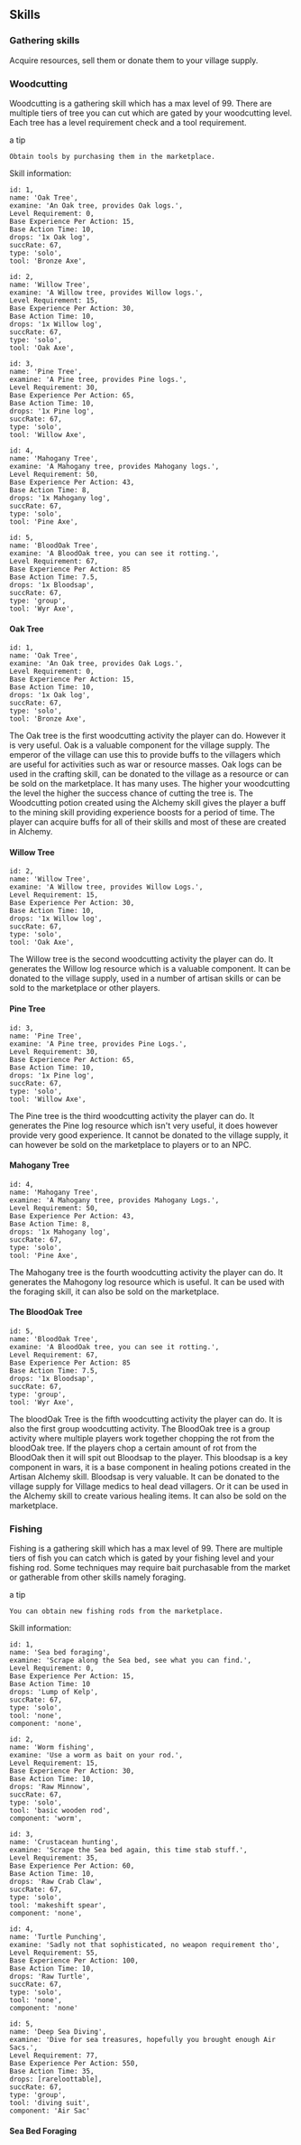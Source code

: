 ## Skills

### Gathering skills
Acquire resources, sell them or donate them to your village supply.

### Woodcutting

Woodcutting is a gathering skill which has a max level of 99.
There are multiple tiers of tree you can cut which are gated by your woodcutting level.
Each tree has a level requirement check and a tool requirement. 

a tip

    Obtain tools by purchasing them in the marketplace.


Skill information:

    id: 1,
    name: 'Oak Tree',
    examine: 'An Oak tree, provides Oak logs.',
    Level Requirement: 0,
    Base Experience Per Action: 15,
    Base Action Time: 10,
    drops: '1x Oak log',
    succRate: 67,
    type: 'solo',
    tool: 'Bronze Axe',

    id: 2,
    name: 'Willow Tree',
    examine: 'A Willow tree, provides Willow logs.',
    Level Requirement: 15,
    Base Experience Per Action: 30,
    Base Action Time: 10,
    drops: '1x Willow log',
    succRate: 67,
    type: 'solo',
    tool: 'Oak Axe',

    id: 3,
    name: 'Pine Tree',
    examine: 'A Pine tree, provides Pine logs.',
    Level Requirement: 30,
    Base Experience Per Action: 65,
    Base Action Time: 10,
    drops: '1x Pine log',
    succRate: 67,
    type: 'solo',
    tool: 'Willow Axe',

    id: 4,
    name: 'Mahogany Tree',
    examine: 'A Mahogany tree, provides Mahogany logs.',
    Level Requirement: 50,
    Base Experience Per Action: 43,
    Base Action Time: 8,
    drops: '1x Mahogany log',
    succRate: 67,
    type: 'solo',
    tool: 'Pine Axe',

    id: 5,
    name: 'BloodOak Tree',
    examine: 'A BloodOak tree, you can see it rotting.',
    Level Requirement: 67,
    Base Experience Per Action: 85
    Base Action Time: 7.5,
    drops: '1x Bloodsap',
    succRate: 67,
    type: 'group',
    tool: 'Wyr Axe',

#### Oak Tree

    id: 1,
    name: 'Oak Tree',
    examine: 'An Oak tree, provides Oak Logs.',
    Level Requirement: 0,
    Base Experience Per Action: 15,
    Base Action Time: 10,
    drops: '1x Oak log',
    succRate: 67,
    type: 'solo',
    tool: 'Bronze Axe',

The Oak tree is the first woodcutting activity the player can do. However it is very useful. Oak is a valuable component for the village supply. The emperor of the village can use this to provide buffs to the villagers which are useful for activities such as war or resource masses. Oak logs can be used in the crafting skill, can be donated to the village as a resource or can be sold on the marketplace. It has many uses. The higher your woodcutting the level the higher the success chance of cutting the tree is. The Woodcutting potion created using the Alchemy skill gives the player a buff to the mining skill providing experience boosts for a period of time. The player can acquire buffs for all of their skills and most of these are created in Alchemy.

#### Willow Tree

    id: 2,
    name: 'Willow Tree',
    examine: 'A Willow tree, provides Willow Logs.',
    Level Requirement: 15,
    Base Experience Per Action: 30,
    Base Action Time: 10,
    drops: '1x Willow log',
    succRate: 67,
    type: 'solo',
    tool: 'Oak Axe',

The Willow tree is the second woodcutting activity the player can do. It generates the Willow log resource which is a valuable component. It can be donated to the village supply, used in a number of artisan skills or can be sold to the marketplace or other players.

#### Pine Tree

    id: 3,
    name: 'Pine Tree',
    examine: 'A Pine tree, provides Pine Logs.',
    Level Requirement: 30,
    Base Experience Per Action: 65,
    Base Action Time: 10,
    drops: '1x Pine log',
    succRate: 67,
    type: 'solo',
    tool: 'Willow Axe',

The Pine tree is the third woodcutting activity the player can do. It generates the Pine log resource which isn't very useful, it does however provide very good experience. It cannot be donated to the village supply, it can however be sold on the marketplace to players or to an NPC.

#### Mahogany Tree

    id: 4,
    name: 'Mahogany Tree',
    examine: 'A Mahogany tree, provides Mahogany Logs.',
    Level Requirement: 50,
    Base Experience Per Action: 43,
    Base Action Time: 8,
    drops: '1x Mahogany log',
    succRate: 67,
    type: 'solo',
    tool: 'Pine Axe',
    

The Mahogany tree is the fourth woodcutting activity the player can do. It generates the Mahogony log resource which is useful. It can be used with the foraging skill, it can also be sold on the marketplace.

#### The BloodOak Tree

    id: 5,
    name: 'BloodOak Tree',
    examine: 'A BloodOak tree, you can see it rotting.',
    Level Requirement: 67,
    Base Experience Per Action: 85
    Base Action Time: 7.5,
    drops: '1x Bloodsap',
    succRate: 67,
    type: 'group',
    tool: 'Wyr Axe',

The bloodOak Tree is the fifth woodcutting activity the player can do. It is also the first group woodcutting activity. The BloodOak tree is a group activity where multiple players work together chopping the rot from the bloodOak tree. If the players chop a certain amount of rot from the BloodOak then it will spit out Bloodsap to the player. This bloodsap is a key component in wars, it is a base component in healing potions created in the Artisan Alchemy skill. Bloodsap is very valuable. It can be donated to the village supply for Village medics to heal dead villagers. Or it can be used in the Alchemy skill to create various healing items. It can also be sold on the marketplace.

### Fishing

Fishing is a gathering skill which has a max level of 99. There are multiple tiers of fish you can catch which is gated by your fishing level and your fishing rod. Some techniques may require bait purchasable from the market or gatherable from other skills namely foraging.

a tip

    You can obtain new fishing rods from the marketplace.

Skill information:

    id: 1,
    name: 'Sea bed foraging',
    examine: 'Scrape along the Sea bed, see what you can find.',
    Level Requirement: 0,
    Base Experience Per Action: 15,
    Base Action Time: 10
    drops: 'Lump of Kelp',
    succRate: 67,
    type: 'solo',
    tool: 'none',
    component: 'none',

    id: 2,
    name: 'Worm fishing',
    examine: 'Use a worm as bait on your rod.',
    Level Requirement: 15,
    Base Experience Per Action: 30,
    Base Action Time: 10,
    drops: 'Raw Minnow',
    succRate: 67,
    type: 'solo',
    tool: 'basic wooden rod',
    component: 'worm',

    id: 3,
    name: 'Crustacean hunting',
    examine: 'Scrape the Sea bed again, this time stab stuff.',
    Level Requirement: 35,
    Base Experience Per Action: 60,
    Base Action Time: 10,
    drops: 'Raw Crab Claw',
    succRate: 67,
    type: 'solo',
    tool: 'makeshift spear',
    component: 'none',

    id: 4,
    name: 'Turtle Punching',
    examine: 'Sadly not that sophisticated, no weapon requirement tho',
    Level Requirement: 55,
    Base Experience Per Action: 100,
    Base Action Time: 10,
    drops: 'Raw Turtle',
    succRate: 67,
    type: 'solo',
    tool: 'none',
    component: 'none'

    id: 5,
    name: 'Deep Sea Diving',
    examine: 'Dive for sea treasures, hopefully you brought enough Air Sacs.',
    Level Requirement: 77,
    Base Experience Per Action: 550,
    Base Action Time: 35,
    drops: [rareloottable],
    succRate: 67,
    type: 'group',
    tool: 'diving suit',
    component: 'Air Sac'

#### Sea Bed Foraging